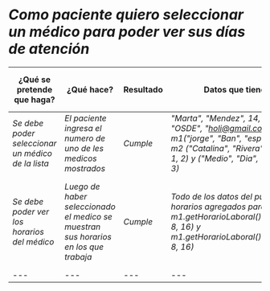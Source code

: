 # _Como paciente quiero seleccionar un médico para poder ver sus días de atención_

¿Qué se pretende que haga? | ¿Qué hace? | Resultado | Datos que tiene el sistema | Datos de entrada | Salida Esperada | Salida obteneida (Descripción o imagen) | Comentarios (Opcional)
--- | --- | --- | --- | --- | --- | --- | ---
_Se debe poder seleccionar un médico de la lista_ | _El paciente ingresa el numero de uno de les medicos mostrados_ | _Cumple_ | _"Marta", "Mendez", 14, 1, "Saavedra 122", "OSDE", "holi@gmail.com") y, Medico: m1("jorge", "Ban", "esp1", "dir1", 11, 1, 1), m2 ("Catalina", "Rivera", "esp2", "dir1", 11, 1, 2) y ("Medio", "Dia", "esp1", "dir1", 11, 1, 3)_ | _Ingresamos el numero 1_ | _Se muestran los horarios que trabaja el medico seleccionado_ | _Se muestra sus horarios_ | _Comentario breve_ 
_Se debe poder ver los horarios del médico_ | _Luego de haber seleccionado el medico se muestran sus horarios en los que trabaja_ | _Cumple_ | _Todo de los datos del punto anterior y  horarios agregados para el medico m1.getHorarioLaboral().cargarHorarioDia(1, 8, 16) y m1.getHorarioLaboral().cargarHorarioDia(3, 8, 16)_ |_No se ingresa nada_|_Se espera que muestre en este caso que " Lunes trabaja de 8 a 16; Miercoles trabaja de 8 a 16"_| _Se obtuvo el mensaje esperado " Lunes trabaja de 8 a 16; Miercoles trabaja de 8 a 16"_ | _Comentario breve_ 
--- | --- | --- | --- | --- | --- | --- | ---